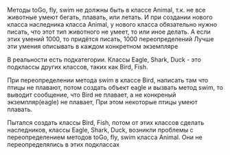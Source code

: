 Методы toGo, fly, swim не должны быть в классе Animal, 
т.к. не все животные умеют бегать, плавать, или летать.
И при создании нового класса наследника класса Animal,
у нового класса обязательно нужно писать, что этот тип
животного не умеет, то или иное делать.
А если этих умений 1000, то придётся писать, 
1000 переопределений
Лучше эти умения описывать в каждом конкретном экземпляре


В реальности есть подкатегории. Классы Eagle, Shark,
Duck - это подклассы других классов, таких как Bird,
Fish.

При переопределении метода swim в классе Bird, написать там
что птицы не плавают, потом создать объект eagle и вызвать
метод swim, то выводит сообщение, что Bird не плавает,
а не конкреный экземпляр(eagle) не плавает,
При этом некоторые птицы умеют плавать.

Пытался создать классы Bird, Fish, потом от этих классов 
сделать наследников, классы Eagle, Shark, Duck, возникли
проблемы с переопределением методов toGo, fly, swim 
класса Animal. Они не переопределялись в этих подклассах